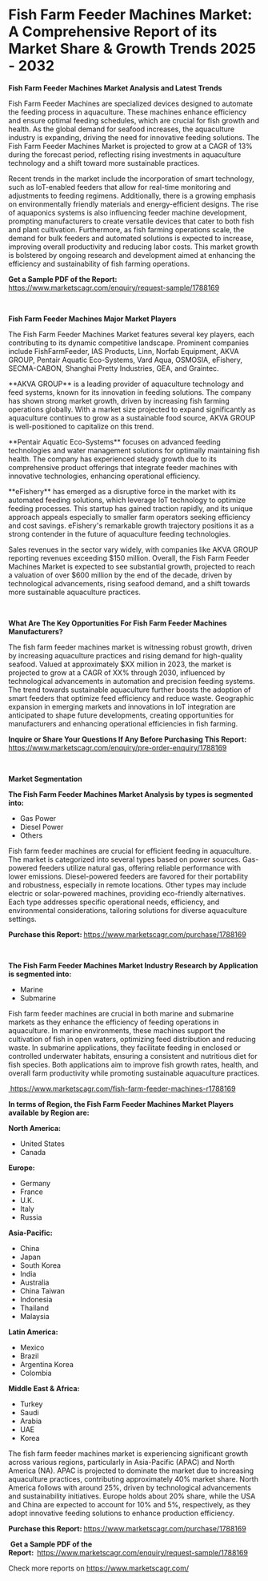 <p><h1>Fish Farm Feeder Machines Market: A Comprehensive Report of its Market Share & Growth Trends 2025 - 2032</h1></p><p><strong>Fish Farm Feeder Machines Market Analysis and Latest Trends</strong></p>
<p><p>Fish Farm Feeder Machines are specialized devices designed to automate the feeding process in aquaculture. These machines enhance efficiency and ensure optimal feeding schedules, which are crucial for fish growth and health. As the global demand for seafood increases, the aquaculture industry is expanding, driving the need for innovative feeding solutions. The Fish Farm Feeder Machines Market is projected to grow at a CAGR of 13% during the forecast period, reflecting rising investments in aquaculture technology and a shift toward more sustainable practices.</p><p>Recent trends in the market include the incorporation of smart technology, such as IoT-enabled feeders that allow for real-time monitoring and adjustments to feeding regimens. Additionally, there is a growing emphasis on environmentally friendly materials and energy-efficient designs. The rise of aquaponics systems is also influencing feeder machine development, prompting manufacturers to create versatile devices that cater to both fish and plant cultivation. Furthermore, as fish farming operations scale, the demand for bulk feeders and automated solutions is expected to increase, improving overall productivity and reducing labor costs. This market growth is bolstered by ongoing research and development aimed at enhancing the efficiency and sustainability of fish farming operations.</p></p>
<p><strong>Get a Sample PDF of the Report:&nbsp;</strong> <a href="https://www.marketscagr.com/enquiry/request-sample/1788169?utm_campaign=2480&utm_medium=2&utm_source=Github&utm_content=ia&utm_term=12042025&utm_id=fish-farm-feeder-machines">https://www.marketscagr.com/enquiry/request-sample/1788169</a></p>
<p>&nbsp;</p>
<p><strong>Fish Farm Feeder Machines Major Market Players</strong></p>
<p><p>The Fish Farm Feeder Machines Market features several key players, each contributing to its dynamic competitive landscape. Prominent companies include FishFarmFeeder, IAS Products, Linn, Norfab Equipment, AKVA GROUP, Pentair Aquatic Eco-Systems, Vard Aqua, OSMOSIA, eFishery, SECMA-CABON, Shanghai Pretty Industries, GEA, and Graintec.</p><p>**AKVA GROUP** is a leading provider of aquaculture technology and feed systems, known for its innovation in feeding solutions. The company has shown strong market growth, driven by increasing fish farming operations globally. With a market size projected to expand significantly as aquaculture continues to grow as a sustainable food source, AKVA GROUP is well-positioned to capitalize on this trend.</p><p>**Pentair Aquatic Eco-Systems** focuses on advanced feeding technologies and water management solutions for optimally maintaining fish health. The company has experienced steady growth due to its comprehensive product offerings that integrate feeder machines with innovative technologies, enhancing operational efficiency.</p><p>**eFishery** has emerged as a disruptive force in the market with its automated feeding solutions, which leverage IoT technology to optimize feeding processes. This startup has gained traction rapidly, and its unique approach appeals especially to smaller farm operators seeking efficiency and cost savings. eFishery's remarkable growth trajectory positions it as a strong contender in the future of aquaculture feeding technologies.</p><p>Sales revenues in the sector vary widely, with companies like AKVA GROUP reporting revenues exceeding $150 million. Overall, the Fish Farm Feeder Machines Market is expected to see substantial growth, projected to reach a valuation of over $600 million by the end of the decade, driven by technological advancements, rising seafood demand, and a shift towards more sustainable aquaculture practices.</p></p>
<p>&nbsp;</p>
<p><strong>What Are The Key Opportunities For Fish Farm Feeder Machines Manufacturers?</strong></p>
<p><p>The fish farm feeder machines market is witnessing robust growth, driven by increasing aquaculture practices and rising demand for high-quality seafood. Valued at approximately $XX million in 2023, the market is projected to grow at a CAGR of XX% through 2030, influenced by technological advancements in automation and precision feeding systems. The trend towards sustainable aquaculture further boosts the adoption of smart feeders that optimize feed efficiency and reduce waste. Geographic expansion in emerging markets and innovations in IoT integration are anticipated to shape future developments, creating opportunities for manufacturers and enhancing operational efficiencies in fish farming.</p></p>
<p><strong>Inquire or Share Your Questions If Any Before Purchasing This Report:</strong> <a href="https://www.marketscagr.com/enquiry/pre-order-enquiry/1788169?utm_campaign=2480&utm_medium=2&utm_source=Github&utm_content=ia&utm_term=12042025&utm_id=fish-farm-feeder-machines">https://www.marketscagr.com/enquiry/pre-order-enquiry/1788169</a></p>
<p>&nbsp;</p>
<p><strong>Market Segmentation</strong></p>
<p><strong>The Fish Farm Feeder Machines Market Analysis by types is segmented into:</strong></p>
<p><ul><li>Gas Power</li><li>Diesel Power</li><li>Others</li></ul></p>
<p><p>Fish farm feeder machines are crucial for efficient feeding in aquaculture. The market is categorized into several types based on power sources. Gas-powered feeders utilize natural gas, offering reliable performance with lower emissions. Diesel-powered feeders are favored for their portability and robustness, especially in remote locations. Other types may include electric or solar-powered machines, providing eco-friendly alternatives. Each type addresses specific operational needs, efficiency, and environmental considerations, tailoring solutions for diverse aquaculture settings.</p></p>
<p><strong>Purchase this Report:&nbsp;</strong><a href="https://www.marketscagr.com/purchase/1788169?utm_campaign=2480&utm_medium=2&utm_source=Github&utm_content=ia&utm_term=12042025&utm_id=fish-farm-feeder-machines">https://www.marketscagr.com/purchase/1788169</a></p>
<p>&nbsp;</p>
<p><strong>The Fish Farm Feeder Machines Market Industry Research by Application is segmented into:</strong></p>
<p><ul><li>Marine</li><li>Submarine</li></ul></p>
<p><p>Fish farm feeder machines are crucial in both marine and submarine markets as they enhance the efficiency of feeding operations in aquaculture. In marine environments, these machines support the cultivation of fish in open waters, optimizing feed distribution and reducing waste. In submarine applications, they facilitate feeding in enclosed or controlled underwater habitats, ensuring a consistent and nutritious diet for fish species. Both applications aim to improve fish growth rates, health, and overall farm productivity while promoting sustainable aquaculture practices.</p></p>
<p><a href="https://www.marketscagr.com/fish-farm-feeder-machines-r1788169?utm_campaign=2480&utm_medium=2&utm_source=Github&utm_content=ia&utm_term=12042025&utm_id=fish-farm-feeder-machines">&nbsp;https://www.marketscagr.com/fish-farm-feeder-machines-r1788169</a></p>
<p><strong>In terms of Region, the Fish Farm Feeder Machines Market Players available by Region are:</strong></p>
<p>
    <p> <strong> North America: </strong>
        <ul>
            <li>United States</li>
            <li>Canada</li>
        </ul>
        </p> 
    <p> <strong> Europe: </strong>
        <ul>
            <li>Germany</li>
            <li>France</li>
            <li>U.K.</li>
            <li>Italy</li>
            <li>Russia</li>
        </ul>
        </p> 
    <p> <strong> Asia-Pacific: </strong>
        <ul>
            <li>China</li>
            <li>Japan</li>
            <li>South Korea</li>
            <li>India</li>
            <li>Australia</li>
            <li>China Taiwan</li>
            <li>Indonesia</li>
            <li>Thailand</li>
            <li>Malaysia</li>
        </ul>
        </p> 
    <p> <strong> Latin America: </strong>
        <ul>
            <li>Mexico</li>
            <li>Brazil</li>
            <li>Argentina Korea</li>
            <li>Colombia</li>
        </ul>
        </p> 
    <p> <strong> Middle East & Africa: </strong>
        <ul>
            <li>Turkey</li>
            <li>Saudi</li>
            <li>Arabia</li>
            <li>UAE</li>
            <li>Korea</li>
        </ul>
    </p>
    </p>
<p><p>The fish farm feeder machines market is experiencing significant growth across various regions, particularly in Asia-Pacific (APAC) and North America (NA). APAC is projected to dominate the market due to increasing aquaculture practices, contributing approximately 40% market share. North America follows with around 25%, driven by technological advancements and sustainability initiatives. Europe holds about 20% share, while the USA and China are expected to account for 10% and 5%, respectively, as they adopt innovative feeding solutions to enhance production efficiency.</p></p>
<p><strong>Purchase this Report: </strong><a href="https://www.marketscagr.com/purchase/1788169?utm_campaign=2480&utm_medium=2&utm_source=Github&utm_content=ia&utm_term=12042025&utm_id=fish-farm-feeder-machines">https://www.marketscagr.com/purchase/1788169</a></p>
<p>&nbsp;<strong>Get a Sample PDF of the Report:&nbsp;&nbsp;</strong><a href="https://www.marketscagr.com/enquiry/request-sample/1788169?utm_campaign=2480&utm_medium=2&utm_source=Github&utm_content=ia&utm_term=12042025&utm_id=fish-farm-feeder-machines">https://www.marketscagr.com/enquiry/request-sample/1788169</a></p>
<p><strong></strong></p>
<p>Check more reports on <a href="https://www.marketscagr.com/?utm_campaign=2480&utm_medium=2&utm_source=Github&utm_content=ia&utm_term=12042025&utm_id=fish-farm-feeder-machines">https://www.marketscagr.com/</a></p>